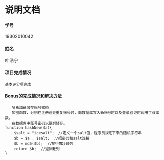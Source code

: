 说明文档
====

#### 学号

19302010042

#### 姓名

叶浩宁


#### 项目完成情况
    基本评分项完成

#### Bonus的完成情况和解决方法
       哈希加盐储存账号密码
       加密函数，分别在注册验证重复账号时，向数据库写入新账号时以及登录验证时调用了该函数。
       在数据库中账号密码以散列储存。
    function hashNew($a){
        $salt = "icesalt";  //定义一个salt值，程序员规定下来的随机字符串
        $b = $a . $salt;  //把密码和salt连接
        $b = md5($b);  //执行MD5散列
        return $b;  //返回散列
    }


